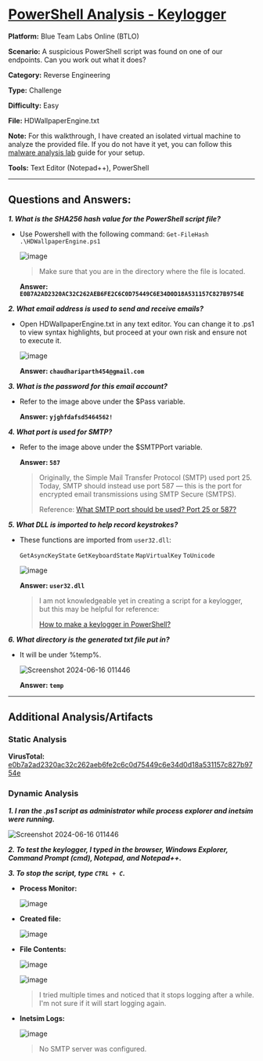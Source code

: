 # <a href="https://blueteamlabs.online/home/challenge/powershell-analysis-keylogger-9f4ab9a11c">PowerShell Analysis - Keylogger</a>

**Platform:** Blue Team Labs Online (BTLO)

**Scenario:** A suspicious PowerShell script was found on one of our endpoints. Can you work out what it does?

**Category:** Reverse Engineering

**Type:** Challenge

**Difficulty:** Easy

**File:** HDWallpaperEngine.txt

**Note:** For this walkthrough, I have created an isolated virtual machine to analyze the provided file. If you do not have it yet, you can follow this [malware analysis lab](https://github.com/mmhgwyjs/homelab/blob/main/Malware%20Analysis%20Lab.md) guide for your setup. 

**Tools:** Text Editor (Notepad++), PowerShell

---

## **Questions and Answers:**

***1. What is the SHA256 hash value for the PowerShell script file?***
- Use Powershell with the following command:
  `Get-FileHash .\HDWallpaperEngine.ps1`

  ![image](https://github.com/mmhgwyjs/btlo/assets/159692853/7fddd9fd-5174-4168-8a79-d52d03cc23b0)
  > Make sure that you are in the directory where the file is located.

  **Answer: `E0B7A2AD2320AC32C262AEB6FE2C6C0D75449C6E34D0D18A531157C827B9754E`**


***2. What email address is used to send and receive emails?***
- Open HDWallpaperEngine.txt in any text editor. You can change it to .ps1 to view syntax highlights, but proceed at your own risk and ensure not to execute it.

  ![image](https://github.com/mmhgwyjs/btlo/assets/159692853/fc686f7b-d84b-4a1f-b280-31326e79b847)

  **Answer: `chaudhariparth454@gmail.com`**
  
***3. What is the password for this email account?***
   
- Refer to the image above under the $Pass variable.
  
  **Answer: `yjghfdafsd5464562!`**
 
***4. What port is used for SMTP?***
   
- Refer to the image above under the $SMTPPort variable.
  
  **Answer: `587`**
  
  > Originally, the Simple Mail Transfer Protocol (SMTP) used port 25. Today, SMTP should instead use port 587 — this is the port for encrypted email transmissions using SMTP Secure (SMTPS).
  >
  > Reference: <a href="https://www.cloudflare.com/learning/email-security/smtp-port-25-587/">What SMTP port should be used? Port 25 or 587?</a>

***5. What DLL is imported to help record keystrokes?***

- These functions are imported from `user32.dll`:
  
  `GetAsyncKeyState` `GetKeyboardState` `MapVirtualKey` `ToUnicode`
  
  ![image](https://github.com/mmhgwyjs/btlo/assets/159692853/52114301-4ff5-49e8-96b4-1971345e913e)

  **Answer: `user32.dll`**

  > I am not knowledgeable yet in creating a script for a keylogger, but this may be helpful for reference:
  >
  > [How to make a keylogger in PowerShell?](https://www.tarlogic.com/blog/how-to-make-keylogger-in-powershell/)

***6. What directory is the generated txt file put in?***

- It will be under %temp%.

  ![Screenshot 2024-06-16 011446](https://github.com/mmhgwyjs/btlo/assets/159692853/471d14a6-1ab9-4f7f-bd28-6c8aeec78900)

   
   **Answer: `temp`**

---

## **Additional Analysis/Artifacts**

### Static Analysis

**VirusTotal:** [e0b7a2ad2320ac32c262aeb6fe2c6c0d75449c6e34d0d18a531157c827b9754e](https://www.virustotal.com/gui/file/e0b7a2ad2320ac32c262aeb6fe2c6c0d75449c6e34d0d18a531157c827b9754e/relations)

### Dynamic Analysis

***1. I ran the .ps1 script as administrator while process explorer and inetsim were running.***

  ![Screenshot 2024-06-16 011446](https://github.com/mmhgwyjs/btlo/assets/159692853/8123b480-1f07-40bd-ab3f-2af31d77fb1e)


***2. To test the keylogger, I typed in the browser, Windows Explorer, Command Prompt (cmd), Notepad, and Notepad++.***

***3. To stop the script, type `CTRL + C`.***

- **Process Monitor:**
  
  ![image](https://github.com/mmhgwyjs/btlo/assets/159692853/27aefed2-d27c-4256-8d2e-143ac22bb78a)

- **Created file:**

  ![image](https://github.com/mmhgwyjs/btlo/assets/159692853/73bc9f62-5a20-4aea-9b0c-b59dd3da5c06)

- **File Contents:**

  ![image](https://github.com/mmhgwyjs/btlo/assets/159692853/35f344ab-5a86-4bc3-aa14-ca430abdee8a)

  ![image](https://github.com/mmhgwyjs/btlo/assets/159692853/21fb40b5-02a0-42c5-9ac3-f2cd9d561197)

  > I tried multiple times and noticed that it stops logging after a while. I'm not sure if it will start logging again.

- **Inetsim Logs:**

  ![image](https://github.com/mmhgwyjs/btlo/assets/159692853/5696b243-c0e2-41fa-83f8-a51846375ae4)
  
  > No SMTP server was configured.
